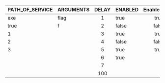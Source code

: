 | PATH_OF_SERVICE | ARGUMENTS | DELAY | ENABLED | EnabledGrp1 |
| :-------------- | :-------- | :---: | :------ | :---------: |
| exe             | flag      |   1   | true    |    true     |
| true            | f         |   2   | false   |    false    |
| 1               |           |   3   | true    |    true     |
| 2               |           |   4   | false   |    false    |
| 3               |           |   5   | true    |    true     |
|                 |           |   6   | true    |             |
|                 |           |   7   |         |             |
|                 |           |  100  |         |             |
